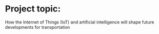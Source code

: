 # Project topic: 

How the Internet of Things (IoT) and artificial intelligence will shape future developments for transportation


